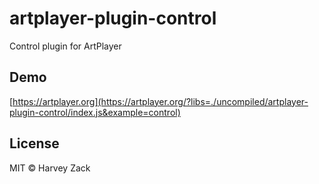 # artplayer-plugin-control

Control plugin for ArtPlayer

## Demo

[https://artplayer.org](https://artplayer.org/?libs=./uncompiled/artplayer-plugin-control/index.js&example=control)

## License

MIT © Harvey Zack

